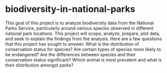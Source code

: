 # biodiversity-in-national-parks
This goal of this project is to analyze biodiversity data from the National Parks Service, particularly around various species observed in different national park locations.  This project will scope, analyze, prepare, plot data, and seek to explain the findings from the analysis.  Here are a few questions that this project has sought to answer:  What is the distribution of conservation status for species? Are certain types of species more likely to be endangered? Are the differences between species and their conservation status significant? Which animal is most prevalent and what is their distribution amongst parks?
